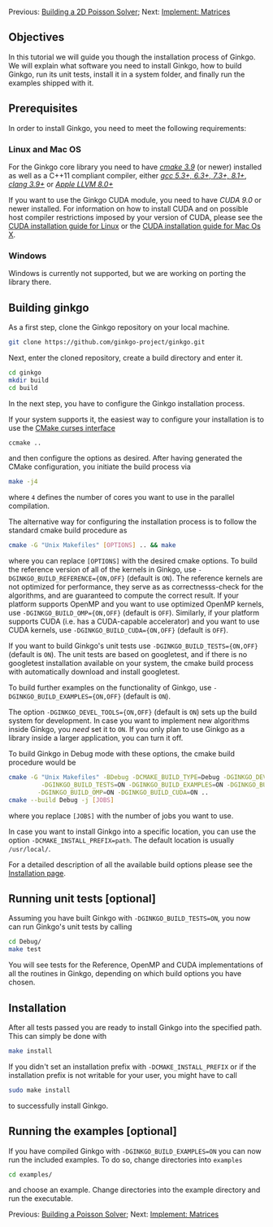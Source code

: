 Previous: [Building a 2D Poisson Solver](./Tutorial:-Building-a-2D-Poisson-Solver); Next: [Implement: Matrices](./Tutorial-2:-Implement:-Matrices)

Objectives
----------

In this tutorial we will guide you though the installation process of Ginkgo. We will explain what software you need to install Ginkgo, how to build Ginkgo, run its unit tests, install it in a system folder, and finally run the examples shipped with it.

Prerequisites
-------------

In order to install Ginkgo, you need to meet the following requirements:

### Linux and Mac OS 

For the Ginkgo core library you need to have [_cmake 3.9_](https://cmake.org/install/) (or newer) installed as well as a C++11 compliant compiler, either [_gcc 5.3+, 6.3+, 7.3+, 8.1+_](https://gcc.gnu.org/install/index.html), [_clang 3.9+_](https://clang.llvm.org/get_started.html) or [_Apple LLVM 8.0+_](https://developer.apple.com/library/archive/documentation/CompilerTools/Conceptual/LLVMCompilerOverview/index.html)

If you want to use the Ginkgo CUDA module, you need to have _CUDA 9.0_ or newer installed. For information on how to install CUDA and on possible host compiler restrictions imposed by your version of CUDA, please see the [CUDA installation guide for Linux](https://docs.nvidia.com/cuda/cuda-installation-guide-linux/index.html) or the [CUDA installation guide for Mac Os X](https://docs.nvidia.com/cuda/cuda-installation-guide-mac-os-x/index.html).

### Windows

Windows is currently not supported, but we are working on porting the library there. 

Building ginkgo
---------------

As a first step, clone the Ginkgo repository on your local machine.

```sh
git clone https://github.com/ginkgo-project/ginkgo.git
```

Next, enter the cloned repository, create a build directory and enter it.

```sh
cd ginkgo
mkdir build
cd build
```

In the next step, you have to configure the Ginkgo installation process.


If your system supports it, the easiest way to configure your installation is to use the [CMake curses interface](https://cmake.org/cmake/help/v3.10/manual/ccmake.1.html)

```sh
ccmake ..
```
and then configure the options as desired. After having generated the CMake configuration, you initiate the build process via

```sh
make -j4
```

where `4` defines the number of cores you want to use in the parallel compilation.

The alternative way for configuring the installation process is to follow the standard cmake build procedure as

```sh
cmake -G "Unix Makefiles" [OPTIONS] .. && make
```

where you can replace `[OPTIONS]` with the desired cmake options. 
To build the reference version of all of the kernels in Ginkgo, use `-DGINKGO_BUILD_REFERENCE={ON,OFF}` (default is `ON`). 
The reference kernels are not optimized for performance, they serve as as correctnesss-check for the algorithms, and are guaranteed to compute the correct result. 
If your platform supports OpenMP and you want to use optimized OpenMP kernels, use `-DGINKGO_BUILD_OMP={ON,OFF}` (default is `OFF`).
Similarly, if your platform supports CUDA (i.e. has a CUDA-capable accelerator) 
and you want to use CUDA kernels, use `-DGINKGO_BUILD_CUDA={ON,OFF}` (default is `OFF`).

If you want to build Ginkgo's unit tests use `-DGINKGO_BUILD_TESTS={ON,OFF}` (default is `ON`). 
The unit tests are based on googletest, and if there is no googletest installation available on your system,
the cmake build process with automatically download and install googletest.

To build further examples on the functionality of Ginkgo, use `-DGINKGO_BUILD_EXAMPLES={ON,OFF}` (default is `ON`). 

The option `-DGINKGO_DEVEL_TOOLS={ON,OFF}` (default is `ON`) sets up the build system for development. 
In case you want to implement new algorithms inside Ginkgo, you *need* set it to `ON`. If you only
plan to use Ginkgo as a library inside a larger application, you can turn it off.

To build Ginkgo in Debug mode with these options, the cmake build procedure would be

```sh
cmake -G "Unix Makefiles" -BDebug -DCMAKE_BUILD_TYPE=Debug -DGINKGO_DEVEL_TOOLS=ON \
         -DGINKGO_BUILD_TESTS=ON -DGINKGO_BUILD_EXAMPLES=ON -DGINKGO_BUILD_REFERENCE=ON \
	    -DGINKGO_BUILD_OMP=ON -DGINKGO_BUILD_CUDA=ON ..
cmake --build Debug -j [JOBS]
```

where you replace `[JOBS]` with the number of jobs you want to use.

In case you want to install Ginkgo into a specific location, you can use the option `-DCMAKE_INSTALL_PREFIX=path`. The default location is usually `/usr/local/`.

For a detailed description of all the available build options please see the [Installation page](https://github.com/ginkgo-project/ginkgo/blob/develop/INSTALL.md).


Running unit tests [optional]
-----------------------------

Assuming you have built Ginkgo with `-DGINKGO_BUILD_TESTS=ON`, you now can run Ginkgo's unit tests by calling

```sh
cd Debug/
make test
```

You will see tests for the Reference, OpenMP and CUDA implementations of all the routines in Ginkgo, depending on which build options you have chosen.

Installation
------------

After all tests passed you are ready to install Ginkgo into the specified path. This can simply be done with 

```sh
make install
```

If you didn't set an installation prefix with `-DCMAKE_INSTALL_PREFIX` or if the installation prefix is not writable for your user, you might have to call

```sh
sudo make install
```

to successfully install Ginkgo.

Running the examples [optional]
-------------------------------

If you have compiled Ginkgo with `-DGINKGO_BUILD_EXAMPLES=ON` you can now run the included examples.
To do so, change directories into `examples`

```sh
cd examples/
```

and choose an example. Change directories into the example directory and run the executable.

Previous: [Building a Poisson Solver](./Tutorial:-Building-a-Poisson-Solver); Next: [Implement: Matrices](./Tutorial-2:-Implement:-Matrices)
